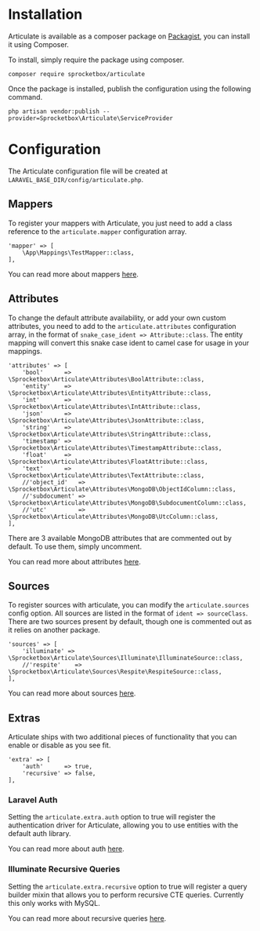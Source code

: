 # Installation
Articulate is available as a composer package on [Packagist](https://packagist.org/packages/ollieread/articulate), you can install it using Composer.

To install, simply require the package using composer.

    composer require sprocketbox/articulate

Once the package is installed, publish the configuration using the following command.

    php artisan vendor:publish --provider=Sprocketbox\Articulate\ServiceProvider
    
# Configuration
The Articulate configuration file will be created at `LARAVEL_BASE_DIR/config/articulate.php`.

## Mappers
To register your mappers with Articulate, you just need to add a class reference to the `articulate.mapper` configuration array.

    'mapper' => [
        \App\Mappings\TestMapper::class,
    ],

You can read more about mappers [here](/breakdown/mappers).

## Attributes
To change the default attribute availability, or add your own custom attributes, you need to add to the `articulate.attributes` 
configuration array, in the format of `snake_case_ident => Attribute::class`. The entity mapping will convert this snake 
case ident to camel case for usage in your mappings.

    'attributes' => [
        'bool'      => \Sprocketbox\Articulate\Attributes\BoolAttribute::class,
        'entity'    => \Sprocketbox\Articulate\Attributes\EntityAttribute::class,
        'int'       => \Sprocketbox\Articulate\Attributes\IntAttribute::class,
        'json'      => \Sprocketbox\Articulate\Attributes\JsonAttribute::class,
        'string'    => \Sprocketbox\Articulate\Attributes\StringAttribute::class,
        'timestamp' => \Sprocketbox\Articulate\Attributes\TimestampAttribute::class,
        'float'     => \Sprocketbox\Articulate\Attributes\FloatAttribute::class,
        'text'      => \Sprocketbox\Articulate\Attributes\TextAttribute::class,
        //'object_id'   => \Sprocketbox\Articulate\Attributes\MongoDB\ObjectIdColumn::class,
        //'subdocument' => \Sprocketbox\Articulate\Attributes\MongoDB\SubdocumentColumn::class,
        //'utc'         => \Sprocketbox\Articulate\Attributes\MongoDB\UtcColumn::class,
    ],

There are 3 available MongoDB attributes that are commented out by default. To use them, simply uncomment.

You can read more about attributes [here](/breakdown/attributes).

## Sources
To register sources with articulate, you can modify the `articulate.sources` config option. All sources are listed in the
format of `ident => sourceClass`. There are two sources present by default, though one is commented out as it relies
on another package.

    'sources' => [
        'illuminate' => \Sprocketbox\Articulate\Sources\Illuminate\IlluminateSource::class,
        //'respite'    => \Sprocketbox\Articulate\Sources\Respite\RespiteSource::class,
    ], 
    
You can read more about sources [here](/breakdown/sources).

## Extras
Articulate ships with two additional pieces of functionality that you can enable or disable as you see fit.

    'extra' => [
        'auth'      => true,
        'recursive' => false,
    ],

### Laravel Auth
Setting the `articulate.extra.auth` option to true will register the authentication driver for Articulate, allowing you
to use entities with the default auth library.
    
You can read more about auth [here](/extras/#auth).

### Illuminate Recursive Queries
Setting the `articulate.extra.recursive` option to true will register a query builder mixin that allows you to perform recursive CTE queries.
Currently this only works with MySQL.
    
You can read more about recursive queries [here](/extras/#recursive).